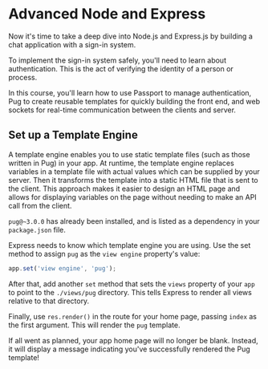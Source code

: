 # Advanced Node and Express
Now it's time to take a deep dive into Node.js and Express.js by building a chat application with a sign-in system.

To implement the sign-in system safely, you'll need to learn about authentication. This is the act of verifying the identity of a person or process.

In this course, you'll learn how to use Passport to manage authentication, Pug to create reusable templates for quickly building the front end, and web sockets for real-time communication between the clients and server.

## Set up a Template Engine

A template engine enables you to use static template files (such as those written in Pug) in your app. At runtime, the template engine replaces variables in a template file with actual values which can be supplied by your server. Then it transforms the template into a static HTML file that is sent to the client. This approach makes it easier to design an HTML page and allows for displaying variables on the page without needing to make an API call from the client.  

`pug@~3.0.0` has already been installed, and is listed as a dependency in your `package.json` file.

Express needs to know which template engine you are using. Use the set method to assign `pug` as the `view engine` property's value:
```node.js
app.set('view engine', 'pug');
```
After that, add another `set` method that sets the `views` property of your `app` to point to the `./views/pug` directory. This tells Express to render all views relative to that directory.

Finally, use `res.render()` in the route for your home page, passing `index` as the first argument. This will render the `pug` template.

If all went as planned, your app home page will no longer be blank. Instead, it will display a message indicating you've successfully rendered the Pug template!

